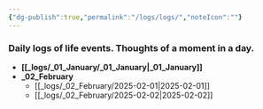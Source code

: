 ```yaml
---
{"dg-publish":true,"permalink":"/logs/logs/","noteIcon":""}
---
```


### Daily logs of life events. Thoughts of a moment in a day.


- **[[_logs/_01_January/_01_January\|_01_January]]**
- **_02_February**
	- [[_logs/_02_February/2025-02-01\|2025-02-01]]
	- [[_logs/_02_February/2025-02-02\|2025-02-02]]


